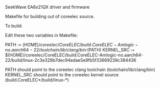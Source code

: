SeekWave EA6x21QX driver and firmware

Makefile for building out of coreelec source.

To build:

Edit these two variables in Makefile:

PATH := $(HOME)/coreelec/CoreELEC/build.CoreELEC-Amlogic-no.aarch64-22/toolchain/lib/clang/bin:$(PATH)
KERNEL_SRC := $(HOME)/coreelec/CoreELEC/build.CoreELEC-Amlogic-no.aarch64-22/build/linux-2c3e329b7dec94edae5e9fb5f33669239c384436

PATH should point to the coreelec clang toolchain (toolchain/lib/clang/bin)
KERNEL_SRC should point to the coreelec kernel source (build.CoreELEC*/build/linux-*)
